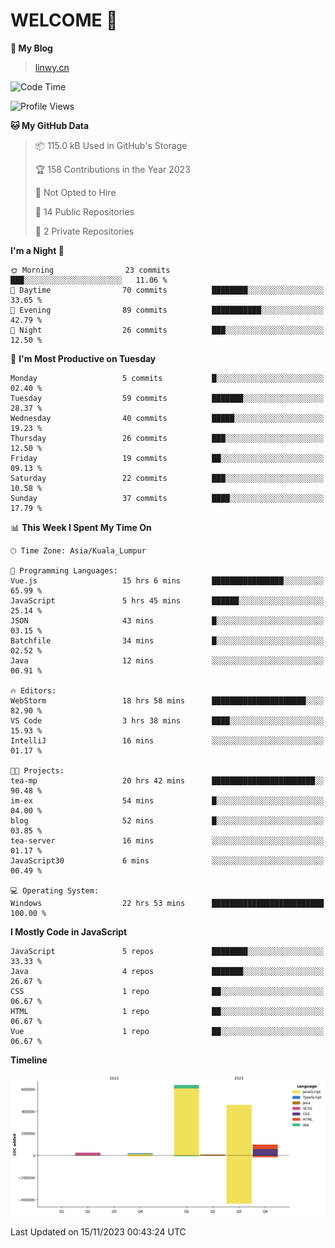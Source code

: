# WELCOME 👋

**🐶 My Blog**
> [linwy.cn](linwy.cn)
<!--START_SECTION:waka-->
![Code Time](http://img.shields.io/badge/Code%20Time-556%20hrs%2028%20mins-blue)

![Profile Views](http://img.shields.io/badge/Profile%20Views-104-blue)

**🐱 My GitHub Data** 

> 📦 115.0 kB Used in GitHub's Storage 
 > 
> 🏆 158 Contributions in the Year 2023
 > 
> 🚫 Not Opted to Hire
 > 
> 📜 14 Public Repositories 
 > 
> 🔑 2 Private Repositories 
 > 
**I'm a Night 🦉** 

```text
🌞 Morning                23 commits          ███░░░░░░░░░░░░░░░░░░░░░░   11.06 % 
🌆 Daytime                70 commits          ████████░░░░░░░░░░░░░░░░░   33.65 % 
🌃 Evening                89 commits          ███████████░░░░░░░░░░░░░░   42.79 % 
🌙 Night                  26 commits          ███░░░░░░░░░░░░░░░░░░░░░░   12.50 % 
```
📅 **I'm Most Productive on Tuesday** 

```text
Monday                   5 commits           █░░░░░░░░░░░░░░░░░░░░░░░░   02.40 % 
Tuesday                  59 commits          ███████░░░░░░░░░░░░░░░░░░   28.37 % 
Wednesday                40 commits          █████░░░░░░░░░░░░░░░░░░░░   19.23 % 
Thursday                 26 commits          ███░░░░░░░░░░░░░░░░░░░░░░   12.50 % 
Friday                   19 commits          ██░░░░░░░░░░░░░░░░░░░░░░░   09.13 % 
Saturday                 22 commits          ███░░░░░░░░░░░░░░░░░░░░░░   10.58 % 
Sunday                   37 commits          ████░░░░░░░░░░░░░░░░░░░░░   17.79 % 
```


📊 **This Week I Spent My Time On** 

```text
🕑︎ Time Zone: Asia/Kuala_Lumpur

💬 Programming Languages: 
Vue.js                   15 hrs 6 mins       ████████████████░░░░░░░░░   65.99 % 
JavaScript               5 hrs 45 mins       ██████░░░░░░░░░░░░░░░░░░░   25.14 % 
JSON                     43 mins             █░░░░░░░░░░░░░░░░░░░░░░░░   03.15 % 
Batchfile                34 mins             █░░░░░░░░░░░░░░░░░░░░░░░░   02.52 % 
Java                     12 mins             ░░░░░░░░░░░░░░░░░░░░░░░░░   00.91 % 

🔥 Editors: 
WebStorm                 18 hrs 58 mins      █████████████████████░░░░   82.90 % 
VS Code                  3 hrs 38 mins       ████░░░░░░░░░░░░░░░░░░░░░   15.93 % 
IntelliJ                 16 mins             ░░░░░░░░░░░░░░░░░░░░░░░░░   01.17 % 

🐱‍💻 Projects: 
tea-mp                   20 hrs 42 mins      ███████████████████████░░   90.48 % 
im-ex                    54 mins             █░░░░░░░░░░░░░░░░░░░░░░░░   04.00 % 
blog                     52 mins             █░░░░░░░░░░░░░░░░░░░░░░░░   03.85 % 
tea-server               16 mins             ░░░░░░░░░░░░░░░░░░░░░░░░░   01.17 % 
JavaScript30             6 mins              ░░░░░░░░░░░░░░░░░░░░░░░░░   00.49 % 

💻 Operating System: 
Windows                  22 hrs 53 mins      █████████████████████████   100.00 % 
```

**I Mostly Code in JavaScript** 

```text
JavaScript               5 repos             ████████░░░░░░░░░░░░░░░░░   33.33 % 
Java                     4 repos             ███████░░░░░░░░░░░░░░░░░░   26.67 % 
CSS                      1 repo              ██░░░░░░░░░░░░░░░░░░░░░░░   06.67 % 
HTML                     1 repo              ██░░░░░░░░░░░░░░░░░░░░░░░   06.67 % 
Vue                      1 repo              ██░░░░░░░░░░░░░░░░░░░░░░░   06.67 % 
```



**Timeline**

![Lines of Code chart](https://raw.githubusercontent.com/rieraa/rieraa/main/assets/bar_graph.png)


 Last Updated on 15/11/2023 00:43:24 UTC
<!--END_SECTION:waka-->
